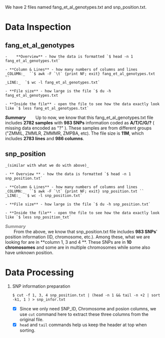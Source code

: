 We have 2 files named fang_et_al_genotypes.txt and snp_position.txt.  

# Data Inspection 



## fang\_et\_al\_genotypes  


	-    **Overview** - how the data is formatted `$ head -n 1  fang_et_al_genotypes.txt`

	- **Column & Lines** - how many numbers of columns and lines   
	_COLUMN:_  ``$ awk -F `\t` {print NF; exit} fang_et_al_genotypes.txt ``   
    _LINE:_  `$ wc -l fang_et_al_genotypes.txt`

	- **File size** - how large is the file `$ du -h fang_et_al_genotypes.txt `

	- **Inside the file** - open the file to see how the data exactly look like `$ less fang_et_al_genotypes.txt`

**_Summary_**
&emsp;&emsp;Up to now, we know that this fang\_et\_al\_genotypes.txt file includes **2782 samples** with **983 SNPs** information coded as **A/T/C/G/?** ( missing data encoded as "?" ). These samples are from different groups ("ZMMIL, ZMMLR, ZMMMR, ZMPBA, etc). The file size is **11M**, which includes **2783 lines** and **986 columns**.  



## snp_position

	_(similar with what we do with above)_  

	- ** Overview ** - how the data is formatted `$ head -n 1 snp_position.txt`  
	
	- **Column & Lines** - how many numbers of columns and lines   
	_COLUMN:_  ``$ awk -F `\t` {print NF; exit} snp_position.txt ``   
    _LINE:_  `$ wc -l snp_position.txt`

	- **File size** - how large is the file `$ du -h snp_position.txt`

	- **Inside the file** - open the file to see how the data exactly look like `$ less snp_position_txt`  
	
<font color=grey>**_Summary_**</font>  
&emsp;&emsp;From the above, we know that snp\_position.txt file includes **983 SNPs**' position information (ID, chromosome, etc.). Among these, what we are looking for are in **column 1, 3 and 4 **. These SNPs are in **10 chromosomes** and some are in multiple chromosomes while some also have unknown position.

# Data Processing  

1. SNP information preparation     
 
	`$ cut -f 1, 3, 4 snp_position.txt | (head -n 1 && tail -n +2 | sort -k1, 1 ) > snp_infor.txt`    
				
	 - [x] Since we only need SNP_ID, Chromosome and posion columns, we use `cut` command here to extract these three columns from the original file. 
	 - [x] `head` and `tail` commands help us keep the header at top when sorting.  
